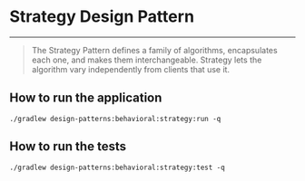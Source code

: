 # Strategy Design Pattern

---

> The Strategy Pattern defines a family of algorithms, encapsulates each one, and makes them interchangeable.
> Strategy lets the algorithm vary independently from clients that use it.

## How to run the application
```
./gradlew design-patterns:behavioral:strategy:run -q
```

## How to run the tests
```
./gradlew design-patterns:behavioral:strategy:test -q
```